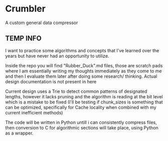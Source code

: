 # Crumbler
A custom general data compressor

## TEMP INFO
I want to practice some algorithms and concepts that I've learned over the years but have never had an opportunity to utilize.

Inside the repo you will find "Rubber_Duck".md files, those are scratch pads where I am essentially writing my thoughts immediately as they come to me and then I evaluate them later after doing some research/ thinking.
Actual design documentation is not present in here

Current design uses a Trie to detect common patterns of designated lengths, however it lacks pruning and the algorithm is reading at the bit level which is a mistake to be fixed (I'll be testing if chunk_sizes is something that can be optimized, specifically for Cache locality when combined with my current inefficient methods)

The code will be written in Python untill i can consistently compress files, then conversion to C for algorithmic sections will take place, using Python as a wrapper.
